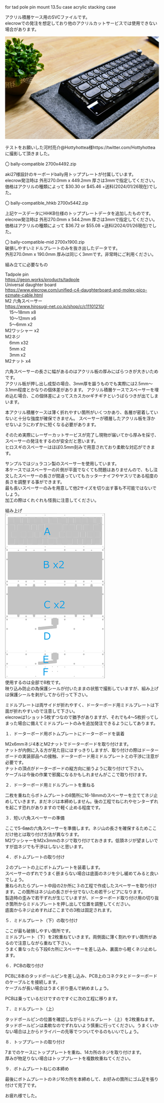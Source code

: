 for tad pole pin mount 13.5u case acrylic stacking case

アクリル積層ケース用のSVCファイルです。  
elecrowでの発注を想定しており他のアクリルカットサービスでは使用できない場合があります。  

![title](image/km-bully001.JPG "bully")

テストをお願いした河村亮介@Hottyhottea様https://twitter.com/Hottyhotteaに撮影して頂きました。

〇 bally-compatible 2700x4492.zip

aki27様設計のキーボードbally用トッププレートが付属しています。  
elecrow発注時は 外形270.0mm x 449.2mm 厚さは3mmで指定してください。  
価格はアクリルの種類によって $30.30 or $45.46 +送料(2024/01/26現在)でした。  

〇 bally-compatible_hhkb 2700x5442.zip  

上記ケースデータにHHKB仕様のトッププレートデータを追加したものです。  
elecrow発注時は 外形270.0mm x 544.2mm 厚さは3mmで指定してください。  
価格はアクリルの種類によって $36.72 or $55.08 +送料(2024/01/26現在)でした。  

〇 bally-compatible-mid 2700x1900.zip  
破損しやすいミドルプレートのみを抜き出したデータです。  
外形270.0mm x 190.0mm 厚みは同じく3mmです。非常時にご利用ください。


組み立てに必要なもの  

Tadpole pin  
https://geon.works/products/tadpole  
Universal daughter board  
https://www.elecrow.com/unified-c4-daughterboard-and-molex-pico-ezmate-cable.html  
M2 六角スペーサー   
https://www.hirosugi-net.co.jp/shop/c/c11101210/   
　15〜18mm x8  
　10〜12mm x6  
　5〜6mm x2  
M2ワッシャー x2  
M2ネジ  
　6mm x32  
　5mm x2  
　3mm x2  
M2ナット x4  

六角スペーサーの長さに幅があるのはアクリル板の厚みにばらつきが大きいためです。  
アクリル板が押し出し成型の場合、3mm厚を謳うものでも実際には2.5mm〜3.1mm程度とかなりの個体差があります。
アクリル積層ケースでスペーサーを埋め込む場合、この個体差によってスカスカorギチギチというばらつきが出てしまいます。  

本アクリル積層ケースは薄く折れやすい箇所がいくつかあり、各層が密着していないと十分な強度が確保できません。
スペーサーが積層したアクリル板を浮かせないようにわずかに短くなる必要があります。  

そのため実際にレーザーカットサービスが完了し現物が届いてから厚みを採寸、スペーサーの発注をするのが安全だと思います。  
ヒロスギのスペーサーはほぼ0.5mm刻みで用意されており柔軟な対応ができます。  

サンプルではジュラコン製のスペーサーを使用しています。  
本ケースではスペーサーの片側が平面でなくても問題はありませんので、もし注文したスペーサーの長さが間違っていてもカッターナイフやヤスリである程度の長さを調整する事ができます。  
最も長いスペーサーのみを用意して他2サイズを切り出す事も不可能ではないでしょう。  
加工の際はくれぐれも怪我に注意してください。  


組み上げ  
![overview](image/bally-casedata.png "bally")  
使用するのは全部で8枚です。  
映り込み防止の為保護シールが付いたままの状態で撮影していますが、組み上げは保護シールを剥がしてから行って下さい。  

ミドルプレートは両サイドが折れやすく、ドーターボード用ミドルプレートは下面が折れやすいので注意して下さい。  
elecrowは1ショット5枚ずつなので猶予がありますが、それでも4〜5枚折ってしまった場合に備えてミドルプレートのみを追加発注できるようにしてあります。  

１．ドーターボード用ボトムプレートにドーターボードを装着  

M2x6mmネジ4本とM2ナットでドーターボードを取り付けます。  
ナットが内側に入る方が見た目にはすっきりしますが、取り付けの際はドーターボードの実装部品への接触、ドーターボード用ミドルプレートとの干渉に注意が必要です。  
ナットの頂点がドーターボードの縦方向に揃うように取り付けて下さい。  
ケーブルは今後の作業で邪魔になるかもしれませんがここで取り付けます。  

２．ドーターボード用ミドルプレートを重ねる  

二枚を重ねたらボトムプレートの8箇所に16-18mmのスペーサーを立ててネジ止めしていきます。まだネジは本締めしません。後の工程でねじれやセンターずれを起こす恐れがありますので軽く止める程度です。  


３．短い六角スペーサーの準備  

ここで5-6㎜の六角スペーサーを準備します。ネジ山の長さを確保するためここだけ他とは取り付け方法が異なります。  
M2ワッシャーをM2x3mmのネジで取り付けておきます。低頭ネジが望ましいですが皿ネジでも干渉はしないと思います。  
 

４．ボトムプレートの取り付け  

２のプレートの上にボトムプレートを装着します。  
スペーサーのずれでうまく嵌まらない場合は底面のネジを少し緩めてみると良いでしょう。  
重ねられたらプレート中段の2か所に３の工程で作成したスペーサーを取り付けます。この箇所はネジ山の長さが十分でないため若干シビアになります。  
製造時の歪みで若干ずれが生じていますが、ドーターボード取り付け用の切り抜き箇所からミドルプレートを押し出して位置を調整してください。  
底面からネジ止めすればここまでの3枚は固定されます。  

５．ミドルプレート（下）の取り付け  

ここが最も破損しやすい箇所です。  
ミドルプレート（下）を2枚重ねていきます。両側面に薄く割れやすい箇所があるので注意しながら重ねて下さい。  
うまく重なったら下段6カ所にスペーサーを差し込み、裏面から軽くネジ止めします。  

６．PCBの取り付け

PCBに8本のタッドポールピンを差し込み、PCB上のコネクタとドーターボードのケーブルとを接続します。  
ケーブルが長い場合はうまく折り畳んで納めましょう。  

PCBは乗っているだけですのですぐに次の工程に移ります。  

７．ミドルプレート（上）  

タッドポールピンの位置を確認しながらミドルプレート（上）を2枚重ねます。  
タッドポールピンは柔軟なのでずれないよう慎重に行ってください。うまくいかない場合は上からドライバーの先等でつついてやるのもいいでしょう。  

８．トッププレートの取り付け  

7までのケースにトッププレートを重ね、14カ所のネジを取り付けます。  
厚みが物足りない場合はトッププレートを複数枚重ねてください。  

９．ボトムプレートねじの本締め  

最後にボトムプレートのネジ16カ所を本締めして、お好みの箇所にゴム足を張り付けて完了です。  

お疲れ様でした。


